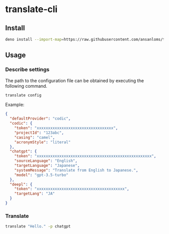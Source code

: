 # translate-cli

## Install

```bash
deno install --import-map=https://raw.githubusercontent.com/ansanloms/translate-cli/main/import_map.json -A --no-check --force --reload https://raw.githubusercontent.com/ansanloms/translate-cli/main/translate.ts
```

## Usage

### Describe settings

The path to the configuration file can be obtained by executing the following
command.

```bash
translate config
```

Example:

```json
{
  "defaultProvider": "codic",
  "codic": {
    "token": "xxxxxxxxxxxxxxxxxxxxxxxxxxxxxxxxxx",
    "projectId": "123abc",
    "casing": "camel",
    "acronymStyle": "literal"
  },
  "chatgpt": {
    "token": "xxxxxxxxxxxxxxxxxxxxxxxxxxxxxxxxxxxxxxxxxxxxxxxxxxx",
    "sourceLanguage": "English",
    "targetLanguage": "Japanese",
    "systemMessage": "Translate from English to Japanese.",
    "model": "gpt-3.5-turbo"
  },
  "deepl": {
    "token": "xxxxxxxxxxxxxxxxxxxxxxxxxxxxxxxxxxxxxxx",
    "targetLang": "JA"
  }
}
```

### Translate

```bash
translate "Hello." -p chatgpt
```
